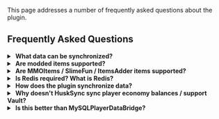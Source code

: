 This page addresses a number of frequently asked questions about the plugin.

## Frequently Asked Questions

<details>
<summary>&nbsp;<b>What data can be synchronized?</b></summary>

HuskSync supports synchronising a wide range of different data elements, each of which can be toggled to your liking. Please check out the [[Sync Features]] page for a full list.

</details>

<details>
<summary>&nbsp;<b>Are modded items supported?</b></summary>

If you're running HuskSync on Arclight or similar, please note we will not be able to provide you with support, but have been reported to save & sync correctly with HuskSync v3.x+.

**TL;DR** &mdash; modded items may work, but since we can't guarantee compatibility, we do not officially mark them as supported. Be sure to test thoroughly before deploying on production!

</details>

<details>
<summary>&nbsp;<b>Are MMOItems / SlimeFun / ItemsAdder items supported?</b></summary>

These plugins, which provide custom items, should be supported as of HuskSync v3.x+; but do note we cannot guarantee compatibility with all methods of injecting custom data to create custom items. Be sure to test thoroughly before deploying on production!

</details>

<details>
<summary>&nbsp;<b>Is Redis required? What is Redis?</b></summary>

HuskSync requires Redis to operate (for reasons demonstrated below). Redis is an in-memory database server used for caching data at scale and sending messages across a network. You have a Redis server in a similar fashion to the way you have a MySQL database server. If you're using a Minecraft hosting company, you'll want to contact their support and ask if they offer Redis. If you're looking for a host, I have a list of some popular hosts and whether they support Redis [available to read here.](https://william278.net/redis-hosts)

</details>

<details>
<summary>&nbsp;<b>How does the plugin synchronize data?</b></summary>

HuskSync makes use of both MySQL and Redis for optimal data synchronization. You have the option of using one of two [[Sync Modes]], which synchronize data between servers (`DELAY` or `LOCKSTEP`)

When a user changes servers, in addition to data being saved to MySQL, it is also cached via the Redis server with a temporary expiry key. When changing servers, the receiving server detects the key and sets the user data from Redis. When a player rejoins the network, the system fetches the last-saved data snapshot from the MySQL Database.

This approach is able to dramatically improve both synchronization performance and reliability. A few other techniques are used to optimize this process, such as compressing the serialized user data json using Snappy.

</details>

<details>
<summary>&nbsp;<b>Why doesn't HuskSync sync player economy balances / support Vault?</b></summary>

This is a very common request, but there's a good reason why HuskSync does not support this.

Vault is a plugin that provides a common API for developers to do two things:

1. Developers can _implement_ Vault to create economy plugins
2. Developers can _target_ Vault to modify and check economy balances without having to write code to hook into individual economy plugins

In essence, Vault is beneficial as it allows developers to write less code. A developer only needs to write code that targets the Vault API when you need to do stuff with player economy balances.

_Vault itself, however, is not an Economy plugin_. The developers of Economy plugins that _implement_ are responsible for writing the implementation code and database systems for creating player economy accounts and updating balances. By extension, this also means it is the responsibility of Economy plugin developers to implement Vault's API in a way that allows that data to be synchronized cross-server; Vault itself does not contain API for doing so.

Most Economy plugins do not support doing this, however, as cross-server support isn't (and historically hasn't) been a priority. _MySQLPlayerDataBridge_ allows you to workaround this and synchronize Vault balances &mdash; but as detailed above, since Vault itself is not an economy plugin, the way this works is MySQLPlayerDataBridge has to provide and continually maintain a bespoke laundry list of manual, individual hooks and tweaks for both Economy plugins that _implement_ Vault and other plugins that _target_ Vault.

Implementing a similar system in HuskSync would considerably increase the size of the codebase, lengthen update times, and decrease overall system stability. The much better solution is to use an Economy plugin that _implements_ Vault in a way that works cross-server.

Indeed, there exist economy plugins &mdash; such as [XConomy](https://github.com/YiC200333/XConomy) and [RedisEconomy](https://github.com/Emibergo02/RedisEconomy) which do just this, and this is my recommended solution. Need to move from an incompatible Economy plugin? Vault provides methods for transferring balances between Economy plugins (`/vault-convert`).
</details>

<details>
<summary>&nbsp;<b>Is this better than MySQLPlayerDataBridge?</b></summary>

I can't provide a fair answer to this question! What I can say is that your mileage will of course vary. 

The performance improvements offered by HuskSync's synchronization method will depend on your network environment and the economies of scale that come with your player count. In terms of featureset, HuskSync does feature greater rollback and snapshot backup/management features if this is something you are looking for.
</details>
